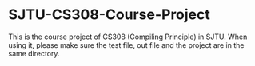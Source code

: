 # SJTU-CS308-Course-Project
This is the course project of CS308 (Compiling Principle) in SJTU.
When using it, please make sure the test file, out file and the project are in the same directory.

